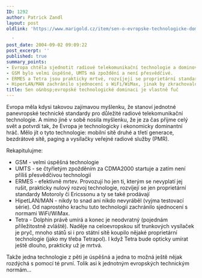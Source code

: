 ```yaml
---
ID: 1292
author: Patrick Zandl
layout: post
oldlink: 'https://www.marigold.cz/item/sen-o-evropske-technologicke-dominaci-je-vlastne-fuc

  '
post_date: 2004-09-02 09:09:22
post_excerpt: ''
published: true
summary_points:
- Evropa chtěla sjednotit radiové telekomunikační technologie a dominovat světu.
- GSM bylo velmi úspěšné, UMTS má zpoždění a není přesvědčivé.
- ERMES a Tetra jsou prakticky mrtvé, rozvíjejí se proprietární standardy.
- HiperLAN/MAN zachránilo sjednocení s WiFi/WiMax, jinak by zkrachovalo.
title: Sen o&nbsp;evropské technologické dominaci je vlastně fuč
---
```


<p>
Evropa měla kdysi takovou zajímavou myšlenku, že stanoví jednotné panevropské technické standardy pro důležité radiové telekomunikační technologie. A mimo jiné v sobě nosila myšlenku, že je za čas přijme celý svět a potvrdí tak, že Evropa je technologicky i ekonomicky dominantní hráč. Mělo jít o tyto technologie: mobilní sítě druhé a třetí generace, bezdrátové sítě, paging a vysílačky veřejné radiové služby (PMR).</p>

<p>
Rekapitulujme: </p>

<ul>
<li>GSM - velmi úspěšná technologie</li>
<li>UMTS - se čtyřletým zpožděním za CDMA2000 startuje a zatím není příliš přesvědčivou technologií</li>
<li>ERMES - efektivně mrtev. Provozují ho jen ti, kterým se nevyplatí jej rušit, prakticky nulový rozvoj technologie, rozvíjejí se jen proprietární standardy Motoroly či Ericssonu a ty se také prodávají</li>
<li>HipetLAN/MAN - nikdy to snad ani nikdo nevyráběl (vyjma testovací série). Od naprostého krachu tuto technologii zachránilo sjednocení s normami WiFi/WiMax.</li>
<li>Tetra - Dolphin právě umírá a konec je neodvratný (pojednám příležitostně zvláště). Naděje na celoevropskou síť trunkových vysílaček je pryč, mnoho států si i pro státní sítě koupilo nějaké proprietární technologie (jako my třeba Tetrapol). I když Tetra bude opticky umírat ještě dlouho, prakticky už je mrtvá.</li>
</ul>
<p>
Takže jedna technologie z pěti je úspěšná a jedna to možná ještě nějak rozdýchá s pomocí té první. Tolik asi k jednotným evropských technickým normám&#8230;
</p>